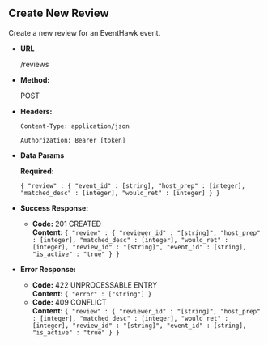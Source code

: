 **Create New Review**
----
  Create a new review for an EventHawk event.

* **URL**

  /reviews

* **Method:**
  
  POST

* **Headers:**

  `Content-Type: application/json`

  `Authorization: Bearer [token]`

* **Data Params**

   **Required:**
 
   `{ "review" : { "event_id" : [string], "host_prep" : [integer], "matched_desc" : [integer], "would_ret" : [integer] } }`

* **Success Response:**

  * **Code:** 201 CREATED <br />
    **Content:** `{ "review" : { "reviewer_id" : "[string]", "host_prep" : [integer], "matched_desc" : [integer], "would_ret" : [integer], "review_id" : "[string]", "event_id" : [string], "is_active" : "true" } }`
 
* **Error Response:**

  * **Code:** 422 UNPROCESSABLE ENTRY <br />
    **Content:** `{ "error" : ["string"] }`
  * **Code:** 409 CONFLICT <br />
    **Content:** `{ "review" : { "reviewer_id" : "[string]", "host_prep" : [integer], "matched_desc" : [integer], "would_ret" : [integer], "review_id" : "[string]", "event_id" : [string], "is_active" : "true" } }`
